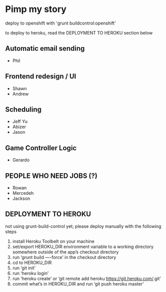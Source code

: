 # Pimp my story

deploy to openshift with 'grunt buildcontrol:openshift'

to deploy to heroku, read the DEPLOYMENT TO HEROKU section below


## Automatic email sending
- Phil

## Frontend redesign / UI
- Shawn
- Andrew

## Scheduling
- Jeff Yu
- Abizer
- Jason

## Game Controller Logic
- Gerardo

## PEOPLE WHO NEED JOBS (?)
- Rowan
- Mercedeh
- Jackson


## DEPLOYMENT TO HEROKU

not using grunt-build-control yet; please deploy manually with the following steps

1. install Heroku Toolbelt on your machine
2. set/export HEROKU_DIR environment variable to a working directory somewhere outside of the app’s checkout directory
3. run ‘grunt build —-force’ in the checkout directory
4. cd to HEROKU_DIR
5. run ‘git init’
6. run ‘heroku login’
7. run ‘heroku create’ or ‘git remote add heroku https://git.heroku.com/<name of the app you created>.git’
8. commit what’s in HEROKU_DIR and run ‘git push heroku master’
